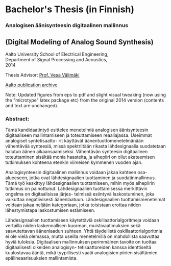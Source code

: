 # Bachelor's Thesis (in Finnish)

### Analogisen äänisynteesin digitaalinen mallinnus
## (Digital Modeling of Analog Sound Synthesis)   
Aalto University School of Electrical Engineering,      
Department of Signal Processing and Acoustics,   
2014   

Thesis Advisor: [Prof. Vesa Välimäki](https://people.aalto.fi/new/vesa.valimaki)

[Aalto publication archive](https://aaltodoc.aalto.fi/handle/123456789/14922)

Note: Updated figures from eps to pdf and slight visual tweaking (now using the "microtype" latex package etc) from the original 2014 version (contents and text are unchanged). 
   
### Abstract:    

Tämä kandidaatintyö esittelee menetelmiä analogisen äänisynteesin digitaaliseen
mallintamiseen ja toteuttamiseen reaaliajassa. Useimmat analogiset syntetisaatto-
rit käyttävät äänentuottomenetelmänään vähentävää synteesiä, missä spektriltään
rikasta lähdesignaalia suodatetaan halutun äänen aikaansaamiseksi. Vähentävän
synteesin digitaalinen toteuttaminen sisältää monia haasteita, ja aihepiiri on ollut
akateemisen tutkimuksen kohteena etenkin viimeisen kymmenen vuoden ajan.

Analogisynteesin digitaalinen mallinnus voidaan jakaa kahteen osa-alueeseen,
jotka ovat lähdesignaalien tuottaminen ja suodatinmallinnus. Tämä työ keskittyy
lähdesignaalien tuottamiseen, mihin myös aihepiirin tutkimus on painottunut.
Lähdesignaalien tuottamisessa merkittävin ongelma on digitaalisissa järjes-
telmissä esiintyvä laskostuminen, joka vaikuttaa negatiivisesti äänenlaatuun.
Lähdesignaalien tuottamismenetelmät voidaan jakaa neljään kategoriaan, jotka
toisistaan erottaa niiden lähestymistapa laskostumisen estämiseen.

Lähdesignaalien tuottamiseen käytettäviä oskillaattorialgoritmeja voidaan
vertailla niiden laskennallisen kuorman, muistivaatimuksien sekä saavutettavan
äänenlaadun suhteen. Yhtä täydellistä oskillaattorialgoritmia ei ole vielä olemassa,
mutta useilla menetelmillä on mahdollista saavuttaa hyviä tuloksia. Digitaalisen
mallinnuksen perimmäinen tavoite on tuottaa digitaalisesti oikeiden analogisyn-
tetisaattoreiden kanssa identtiseltä kuulostavaa ääntä, mikä tyypillisesti vaatii
analogisien piirien sisältämien epälineaarisuuksien mallintamista.

